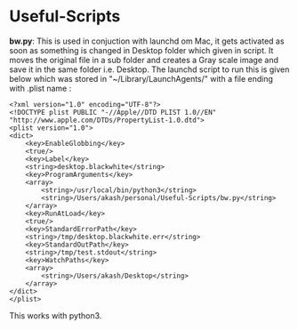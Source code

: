 # Useful-Scripts

**bw.py**: This is used in conjuction with launchd om Mac, it gets activated as soon as something is changed in Desktop folder which given in script. It moves the original file in a sub folder and creates a Gray scale image and save it in the same folder i.e. Desktop. The launchd script to run this is given below which was stored in "~/Library/LaunchAgents/" with a file ending with .plist name :

    <?xml version="1.0" encoding="UTF-8"?>
    <!DOCTYPE plist PUBLIC "-//Apple//DTD PLIST 1.0//EN"     "http://www.apple.com/DTDs/PropertyList-1.0.dtd">
    <plist version="1.0">
    <dict>
    	<key>EnableGlobbing</key>
    	<true/>
    	<key>Label</key>
    	<string>desktop.blackwhite</string>
    	<key>ProgramArguments</key>
    	<array>
    		<string>/usr/local/bin/python3</string>
    		<string>/Users/akash/personal/Useful-Scripts/bw.py</string>
    	</array>
    	<key>RunAtLoad</key>
    	<true/>
    	<key>StandardErrorPath</key>
    	<string>/tmp/desktop.blackwhite.err</string>
    	<key>StandardOutPath</key>
    	<string>/tmp/test.stdout</string>
    	<key>WatchPaths</key> 
    	<array> 
    		<string>/Users/akash/Desktop</string>
    	</array>
    </dict>
    </plist>
This works with python3. 
